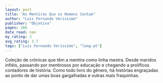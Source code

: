 ```yaml
---
layout: post
title: "As Mentiras Que os Homens Contam"
author: "Luis Fernando Verissimo"
publisher: "Objetiva"
pages: 166
date_read: nan
my_rating: 3
avg_rating: 3.7
tags: ["Luis Fernando Verissimo", "lang-pt"]
---
```


Coleção de crônicas que têm a mentira como linha mestra. Desde maridos infiéis, passando por mentirosos por educação e chegando a prolíficos contadores de história. Como todo livro do gênero, há histórias engraçadas ao ponto de dar umas boas gargalhadas e outras mais fraquinhas.

